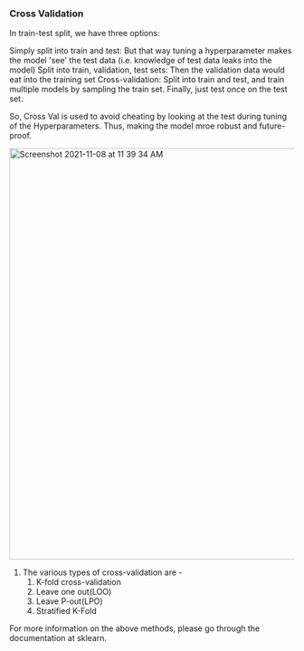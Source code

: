 ### Cross Validation ###

In train-test split, we have three options:

  Simply split into train and test: But that way tuning a hyperparameter makes the model 'see' the test data (i.e. knowledge of test data leaks into the model)
  Split into train, validation, test sets: Then the validation data would eat into the training set
  Cross-validation: Split into train and test, and train multiple models by sampling the train set. Finally, just test once on the test set.
  
So, Cross Val is used to avoid cheating by looking at the test during tuning of the Hyperparameters. Thus, making the model mroe robust and future-proof.

<img width="727" alt="Screenshot 2021-11-08 at 11 39 34 AM" src="https://user-images.githubusercontent.com/61674750/140693052-b6fde009-faf8-41f8-a726-cdb54ea327bb.png"> 
     
1. The various types of cross-validation are -
   1. K-fold cross-validation
   2. Leave one out(LOO)
   3. Leave P-out(LPO)
   4. Stratified K-Fold

For more information on the above methods, please go through the documentation at sklearn.

